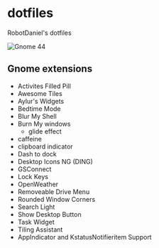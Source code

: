 # dotfiles
 RobotDaniel's dotfiles  
 
 
 
![Gnome 44](https://github.com/RobotDaniel/dotfiles/assets/101746899/294c5bae-e807-4a9b-9260-cc98221b38f3)

## Gnome extensions
- Activites Filled Pill
- Awesome Tiles
- Aylur's Widgets
- Bedtime Mode
- Blur My Shell
- Burn My windows
	- glide effect
- caffeine
- clipboard indicator
- Dash to dock
- Desktop Icons NG (DING)
- GSConnect
- Lock Keys
- OpenWeather
- Removeable Drive Menu
- Rounded Window Corners
- Search Light
- Show Desktop Button
- Task Widget
- Tiling Assistant
- AppIndicator and KstatusNotifieritem Support

